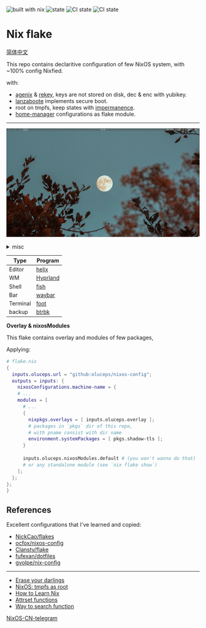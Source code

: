 ![built with nix](https://img.shields.io/static/v1?logo=nixos&logoColor=white&label=&message=Built%20with%20Nix&color=41439a)
![state](https://img.shields.io/badge/works-on%20my%20machines-FEDFE1)
![CI state](https://github.com/oluceps/nixos-config/actions/workflows/eval.yaml/badge.svg)
![CI state](https://github.com/oluceps/nixos-config/actions/workflows/sensitive.yaml/badge.svg)  

# Nix flake

[简体中文](./README_zh_CN.md)

This repo contains declaritive configuration of few NixOS system, with ~100% config Nixfied.

with:

+ [agenix](https://github.com/ryantm/agenix) & [rekey](https://github.com/oddlama/agenix-rekey), keys are not stored on disk, dec & enc with yubikey.
+ [lanzaboote](https://github.com/nix-community/lanzaboote) implements secure boot.
+ root on tmpfs, keep states with [impermanence](https://github.com/nix-community/impermanence).
+ [home-manager](https://github.com/nix-community/home-manager) configurations as flake module.

---

![screenshot](./.attachs/shot_1.png)


<details><summary>misc</summary>

![screenshot](./.attachs/shot_2.png)

</details>

|Type|Program|
|---|---|
|Editor|[helix](https://github.com/oluceps/nixos-config/tree/main/home/programs/helix)|
|WM|[Hyprland](https://github.com/oluceps/nixos-config/tree/main/home/programs/hyprland)|
|Shell|[fish](https://github.com/oluceps/nixos-config/tree/main/home/programs/fish)|
|Bar|[waybar](https://github.com/oluceps/nixos-config/tree/main/home/programs/waybar)|
|Terminal|[foot](https://github.com/oluceps/nixos-config/tree/main/home/programs/foot)|
|backup|[btrbk](https://github.com/oluceps/nixos-config/tree/main/modules/btrbk)|  

__Overlay & nixosModules__  

This flake contains overlay and modules of few packages,

Applying:  

```nix
# flake.nix
{
  inputs.oluceps.url = "github:oluceps/nixos-config";
  outputs = inputs: {
    nixosConfigurations.machine-name = {
    # ...
    modules = [
      # ...
      {
        nixpkgs.overlays = [ inputs.oluceps.overlay ];
        # packages in `pkgs` dir of this repo,
        # with pname consist with dir name
        environment.systemPackages = [ pkgs.shadow-tls ];
      }

      inputs.oluceps.nixosModules.default # (you won't wanna do that)
      # or any standalone module (see `nix flake show`)
    ];
  };
};
}
```



## References

Excellent configurations that I've learned and copied:  
+ [NickCao/flakes](https://github.com/NickCao/flakes)  
+ [ocfox/nixos-config](https://github.com/ocfox/nixos-config)  
+ [Clansty/flake](https://github.com/Clansty/flake)  
+ [fufexan/dotfiles](https://github.com/fufexan/dotfiles)  
+ [gvolpe/nix-config](https://github.com/gvolpe/nix-config)

---

+ [Erase your darlings](https://grahamc.com/blog/erase-your-darlings)  
+ [NixOS: tmpfs as root](https://elis.nu/blog/2020/05/nixos-tmpfs-as-root/)  
+ [How to Learn Nix](https://ianthehenry.com/posts/how-to-learn-nix/)  
+ [Attrset functions](https://ryantm.github.io/nixpkgs/functions/library/attrsets/)  
+ [Way to search function](http://noogle.dev)  
 
[NixOS-CN-telegram](https://github.com/nixos-cn/NixOS-CN-telegram)
